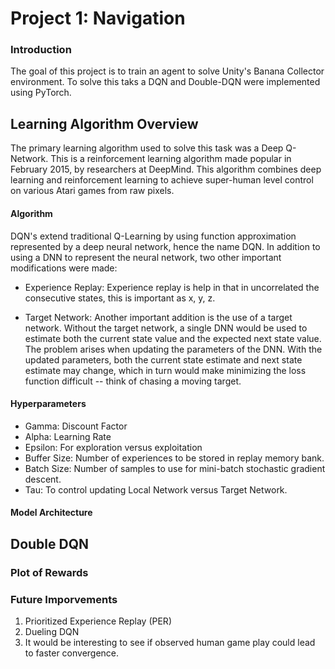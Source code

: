 # Project 1: Navigation

### Introduction

The goal of this project is to train an agent to solve Unity's Banana Collector environment. To solve this taks a DQN and Double-DQN were implemented using PyTorch. 

## Learning Algorithm Overview

The primary learning algorithm used to solve this task was a Deep Q-Network. This is a reinforcement learning algorithm made popular in February 2015, by researchers at DeepMind. This algorithm combines deep learning and reinforcement learning to achieve super-human level control on various Atari games from raw pixels. 

#### Algorithm
DQN's extend traditional Q-Learning by using function approximation represented by a deep neural network, hence the name DQN. In addition to using a DNN to represent the neural network, two other important modifications were made:

- Experience Replay: Experience replay is help in that in uncorrelated the consecutive states, this is important as x, y, z. 
   
- Target Network: Another important addition is the use of a target network. Without the target network, a single DNN would be used to estimate both the current state value and the expected next state value. The problem arises when updating the parameters of the DNN. With the updated parameters, both the current state estimate and next state estimate may change, which in turn would make minimizing the loss function difficult -- think of chasing a moving target. 

#### Hyperparameters
- Gamma: Discount Factor
- Alpha: Learning Rate
- Epsilon: For exploration versus exploitation
- Buffer Size: Number of experiences to be stored in replay memory bank. 
- Batch Size: Number of samples to use for mini-batch stochastic gradient descent. 
- Tau: To control updating Local Network versus Target Network. 

#### Model Architecture

## Double DQN 

### Plot of Rewards

### Future Imporvements

1. Prioritized Experience Replay (PER)
2. Dueling DQN 
3. It would be interesting to see if observed human game play could lead to faster convergence. 
   
   
